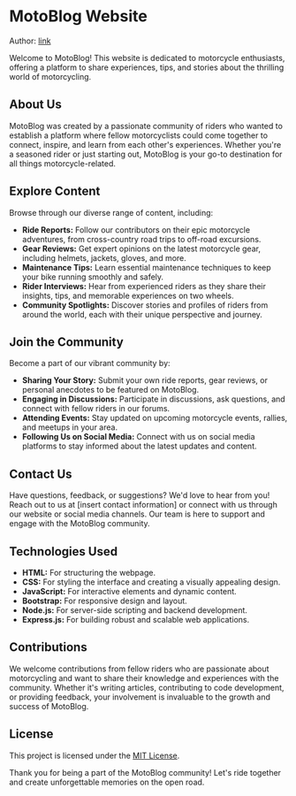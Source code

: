 # MotoBlog Website

Author: [link](https://github.com/tomasz0tarala/tomasz0tarala.github.io)

Welcome to MotoBlog! This website is dedicated to motorcycle enthusiasts, offering a platform to share experiences, tips, and stories about the thrilling world of motorcycling.

## About Us

MotoBlog was created by a passionate community of riders who wanted to establish a platform where fellow motorcyclists could come together to connect, inspire, and learn from each other's experiences. Whether you're a seasoned rider or just starting out, MotoBlog is your go-to destination for all things motorcycle-related.

## Explore Content

Browse through our diverse range of content, including:

- **Ride Reports:** Follow our contributors on their epic motorcycle adventures, from cross-country road trips to off-road excursions.
- **Gear Reviews:** Get expert opinions on the latest motorcycle gear, including helmets, jackets, gloves, and more.
- **Maintenance Tips:** Learn essential maintenance techniques to keep your bike running smoothly and safely.
- **Rider Interviews:** Hear from experienced riders as they share their insights, tips, and memorable experiences on two wheels.
- **Community Spotlights:** Discover stories and profiles of riders from around the world, each with their unique perspective and journey.

## Join the Community

Become a part of our vibrant community by:

- **Sharing Your Story:** Submit your own ride reports, gear reviews, or personal anecdotes to be featured on MotoBlog.
- **Engaging in Discussions:** Participate in discussions, ask questions, and connect with fellow riders in our forums.
- **Attending Events:** Stay updated on upcoming motorcycle events, rallies, and meetups in your area.
- **Following Us on Social Media:** Connect with us on social media platforms to stay informed about the latest updates and content.

## Contact Us

Have questions, feedback, or suggestions? We'd love to hear from you! Reach out to us at [insert contact information] or connect with us through our website or social media channels. Our team is here to support and engage with the MotoBlog community.

## Technologies Used

- **HTML:** For structuring the webpage.
- **CSS:** For styling the interface and creating a visually appealing design.
- **JavaScript:** For interactive elements and dynamic content.
- **Bootstrap:** For responsive design and layout.
- **Node.js:** For server-side scripting and backend development.
- **Express.js:** For building robust and scalable web applications.

## Contributions

We welcome contributions from fellow riders who are passionate about motorcycling and want to share their knowledge and experiences with the community. Whether it's writing articles, contributing to code development, or providing feedback, your involvement is invaluable to the growth and success of MotoBlog.

## License

This project is licensed under the [MIT License](LICENSE).

Thank you for being a part of the MotoBlog community! Let's ride together and create unforgettable memories on the open road.
